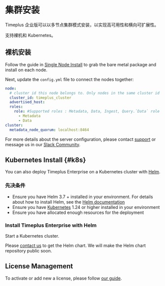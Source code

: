 # 集群安装

Timeplus 企业版可以以多节点集群模式安装，以实现高可用性和横向可扩展性。

支持裸机和 Kubernetes。

## 裸机安装

Follow the guide in [Single Node Install](singlenode_install) to grab the bare metal package and install on each node.

Next, update the `config.yml` file to connect the nodes together:

```yaml
node:
  # cluster id this node belongs to. Only nodes in the same cluster id can form a cluster
  cluster_id: timeplus_cluster
  advertised_host:
  roles:
    role: #Supported roles : Metadata, Data, Ingest, Query.`Data` role contains both `Ingest and Query` roles
      - Metadata
      - Data
cluster:
  metadata_node_quorum: localhost:8464
```

For more details about the server configuration, please contact [support](mailto:support@timeplus.com) or message us in our [Slack Community](timeplus.com/slack).

## Kubernetes Install {#k8s}

You can also deploy Timeplus Enterprise on a Kubernetes cluster with [Helm](https://helm.sh/).

### 先决条件

- Ensure you have Helm 3.7 + installed in your environment. For details about how to install Helm, see the [Helm documentation](https://helm.sh/docs/intro/install/)
- Ensure you have [Kubernetes](https://kubernetes.io/) 1.24 or higher installed in your environment
- Ensure you have allocated enough resources for the deployment

### Install Timeplus Enterprise with Helm

Start a Kubernetes cluster.

Please [contact us](mailto:support@timeplus.com) to get the Helm chart. We will make the Helm chart repository public soon.

## License Management

To activate or add new a license, please follow [our guide](server_config#license).
